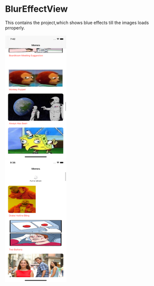 # BlurEffectView
This contains the project,which shows blue effects till the images loads prroperly.
<br>   
<img src = "https://github.com/mksmanish/BlurEffectView/blob/master/ss/Simulator%20Screen%20Shot%20-%20iPhone%2011%20-%202022-05-08%20at%2019.42.21.png" width="200" height="400" ><br>
<img src = "https://github.com/mksmanish/BlurEffectView/blob/master/ss/Simulator%20Screen%20Shot%20-%20iPhone%2011%20-%202022-05-08%20at%2021.36.03.png" width="200" height="400" ><br>
<br>
